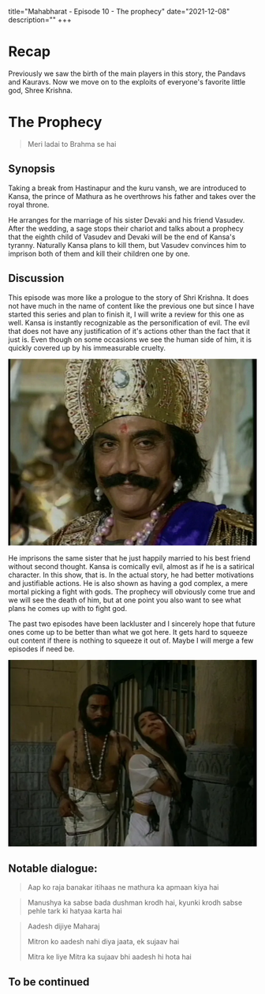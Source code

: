 title="Mahabharat - Episode 10 - The prophecy"
date="2021-12-08"
description=""
+++
# Recap 
Previously we saw the birth of the main players in this story, the Pandavs
and Kauravs. Now we move on to the exploits of everyone's favorite
little god, Shree Krishna. 

# The Prophecy
> Meri ladai to Brahma se hai

## Synopsis
Taking a break from Hastinapur and the kuru vansh, we are introduced to
Kansa, the prince of Mathura as he overthrows his father and takes over the
royal throne. 

He arranges for the marriage of his sister Devaki and his friend Vasudev.
After the wedding, a sage stops their chariot and talks about a prophecy
that the eighth child of Vasudev and Devaki will be the end of Kansa's
tyranny. Naturally Kansa plans to kill them, but Vasudev convinces him to
imprison both of them and kill their children one by one.

## Discussion
This episode was more like a prologue to the story of Shri Krishna. It does not
have much in the name of content like the previous one but since I have started
this series and plan to finish it, I will write a review for this one as well.
Kansa is instantly recognizable as the personification of evil. The evil that
does not have any justification of it's actions other than the fact that it
just is. Even though on some occasions we see the human side of him, it is
quickly covered up by his immeasurable cruelty. 

![Kansa](/static/images/mahabharat/ep_10_1.webp)

He imprisons the same sister that he just happily married to his best friend
without second thought. Kansa is comically evil, almost as if he is a satirical
character. In this show, that is. In the actual story, he had better
motivations and justifiable actions. He is also shown as having a god complex, a
mere mortal picking a fight with gods. The prophecy will obviously come true
and we will see the death of him, but at one point you also want to see what
plans he comes up with to fight god.

The past two episodes have been lackluster and I sincerely hope that future
ones come up to be better than what we got here. It gets hard to squeeze out content
if there is nothing to squeeze it out of. Maybe I will merge a few episodes if need be.

![Vasudev and Devaki are imprisoned](/static/images/mahabharat/ep_10_2.webp)

## Notable dialogue:

> Aap ko raja banakar itihaas ne mathura ka apmaan kiya hai

> Manushya ka sabse bada dushman krodh hai, kyunki krodh sabse pehle tark ki hatyaa karta hai

> Aadesh dijiye Maharaj
>
> Mitron ko aadesh nahi diya jaata, ek sujaav hai
>
> Mitra ke liye Mitra ka sujaav bhi aadesh hi hota hai

## To be continued

